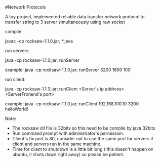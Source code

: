 #Network Protocols

A toy project, implemented reliable data transfer network protocol to transfer string to 3 server simultaneously using raw socket

compile:

javac -cp rocksaw-1.1.0.jar; *.java


run servers:

java -cp rocksaw-1.1.0.jar; runServer <Server front end port> <server MD5 port> <Server SHA256 port>

example: java -cp rocksaw-1.1.0.jar; runServer 3200 1600 100


run client: 

java -cp rocksaw-1.1.0.jar; runClient <Server's ip address> <ServerFronend's port> <Message>

example: java -cp rocksaw-1.1.0.jar; runClient 192.168.100.10 3200 helloWorld!


Note:
- The rocksaw dll file is 32bits so this need to be compile by java 32bits
- Run command prompt with administrator's permission. 
- Client's fix port is 80, consider not to use the same port for servers if client and servers run in the same machine.
- Time for client to shutdown is a little bit long ( this doesn't happen on ubuntu, it shuts down right away) so please be patient.
